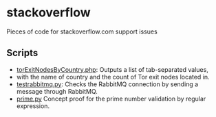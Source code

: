 # stackoverflow #
Pieces of code for stackoverflow.com support issues

## Scripts ##

* [torExitNodesByCountry.php](https://github.com/westial/stackoverflow/blob/master/scripts/torExitNodesByCountry.php): Outputs a list of tab-separated values,
 * with the name of country and the count of Tor exit nodes located in. 
* [testrabbitmq.py](https://github.com/westial/stackoverflow/blob/master/scripts/testrabbitmq.py): Checks the RabbitMQ connection by sending a message through RabbitMQ.
* [prime.py](https://github.com/westial/stackoverflow/blob/master/scripts/prime.py) Concept proof for the prime number validation by regular 
  expression.
